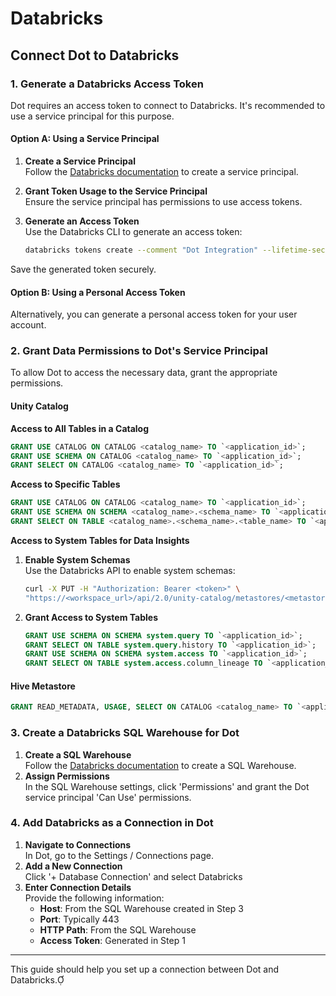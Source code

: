 # Databricks

## Connect Dot to Databricks

### 1. Generate a Databricks Access Token

Dot requires an access token to connect to Databricks. It's recommended to use a service principal for this purpose.

#### Option A: Using a Service Principal

1. **Create a Service Principal**\
   Follow the [Databricks documentation](https://docs.databricks.com/api/workspace/serviceprincipals/create) to create a service principal.
2. **Grant Token Usage to the Service Principal**\
   Ensure the service principal has permissions to use access tokens.
3.  **Generate an Access Token**\
    Use the Databricks CLI to generate an access token:

    ```bash
    databricks tokens create --comment "Dot Integration" --lifetime-seconds 0
    ```



Save the generated token securely.

#### Option B: Using a Personal Access Token

Alternatively, you can generate a personal access token for your user account.

### 2. Grant Data Permissions to Dot's Service Principal

To allow Dot to access the necessary data, grant the appropriate permissions.

#### Unity Catalog

**Access to All Tables in a Catalog**

```sql
GRANT USE CATALOG ON CATALOG <catalog_name> TO `<application_id>`;
GRANT USE SCHEMA ON CATALOG <catalog_name> TO `<application_id>`;
GRANT SELECT ON CATALOG <catalog_name> TO `<application_id>`;
```



**Access to Specific Tables**

```sql
GRANT USE CATALOG ON CATALOG <catalog_name> TO `<application_id>`;
GRANT USE SCHEMA ON SCHEMA <catalog_name>.<schema_name> TO `<application_id>`;
GRANT SELECT ON TABLE <catalog_name>.<schema_name>.<table_name> TO `<application_id>`;
```



**Access to System Tables for Data Insights**

1.  **Enable System Schemas**\
    Use the Databricks API to enable system schemas:

    ```bash
    curl -X PUT -H "Authorization: Bearer <token>" \
    "https://<workspace_url>/api/2.0/unity-catalog/metastores/<metastore_id>/systemschemas/query"
    ```



2.  **Grant Access to System Tables**

    ```sql
    GRANT USE SCHEMA ON SCHEMA system.query TO `<application_id>`;
    GRANT SELECT ON TABLE system.query.history TO `<application_id>`;
    GRANT USE SCHEMA ON SCHEMA system.access TO `<application_id>`;
    GRANT SELECT ON TABLE system.access.column_lineage TO `<application_id>`;
    ```



#### Hive Metastore

```sql
GRANT READ_METADATA, USAGE, SELECT ON CATALOG <catalog_name> TO `<application_id>`;
```



### 3. Create a Databricks SQL Warehouse for Dot

1. **Create a SQL Warehouse**\
   Follow the [Databricks documentation](https://docs.databricks.com/compute/sql-warehouse/create.html) to create a SQL Warehouse.
2. **Assign Permissions**\
   In the SQL Warehouse settings, click 'Permissions' and grant the Dot service principal 'Can Use' permissions.

### 4. Add Databricks as a Connection in Dot

1. **Navigate to Connections**\
   In Dot, go to the Settings / Connections page.
2. **Add a New Connection**\
   Click '+ Database Connection' and select Databricks
3. **Enter Connection Details**\
   Provide the following information:
   * **Host**: From the SQL Warehouse created in Step 3
   * **Port**: Typically 443
   * **HTTP Path**: From the SQL Warehouse
   * **Access Token**: Generated in Step 1

***

This guide should help you set up a connection between Dot and Databricks.
